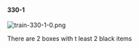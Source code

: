 #### 330-1
![train-330-1-0.png](https://github.com/lil-lab/nlvr/raw/master/nlvr/train/images/13/train-330-1-0.png "train-330-1-0.png")

There are 2 boxes with t least 2 black items